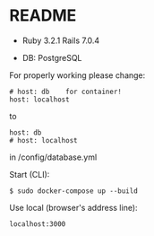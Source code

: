 # README

* Ruby 3.2.1 Rails 7.0.4

* DB: PostgreSQL

For properly working please change:

```
# host: db    for container!
host: localhost
```

to

```
host: db  
# host: localhost
```

in /config/database.yml

Start (CLI):

```
$ sudo docker-compose up --build
```

Use local (browser's address line):

```
localhost:3000
```
